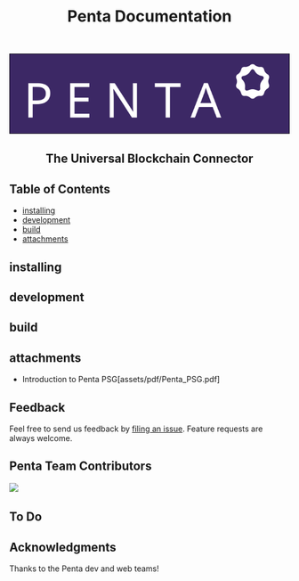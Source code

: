 <h1 align="center"> Penta Documentation </h1> <br>
<p align="center">
  <a href="https://penta.global/">
    <img alt="Penta Global" title="Penta Documentation" src="assets/svg/logo-3x.svg">
  </a>
</p>

<h2 align="center">
  The Universal Blockchain Connector
</h2>

## Table of Contents

* [installing](#installing)
* [development](#development)
* [build](#build)
* [attachments](#attachments)

<!-- END doctoc generated TOC please keep comment here to allow auto update -->

## installing


## development


## build

## attachments
* Introduction to Penta PSG[assets/pdf/Penta_PSG.pdf]


## Feedback

Feel free to send us feedback by [filing an issue](https://github.com/pentaglobal/documentation/issues/new). Feature requests are always welcome.

## Penta Team Contributors

<a href="https://github.com/mark0725" target="_blank"><img src="https://avatars3.githubusercontent.com/u/3497067?v=4" width="100"></a>

## To Do


## Acknowledgments

Thanks to the Penta dev and web teams!
